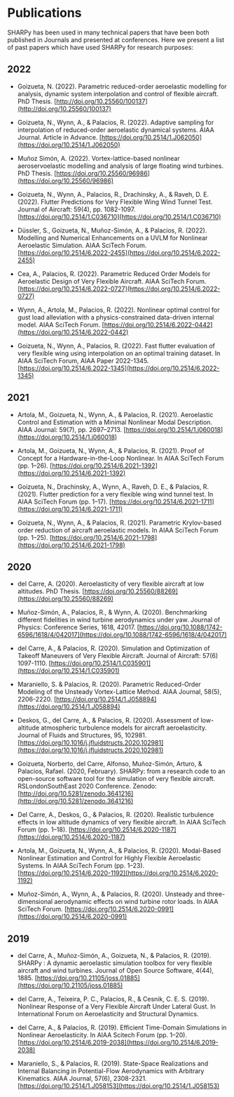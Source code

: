 # Publications

SHARPy has been used in many technical papers that have been both published in Journals and presented at conferences.
Here we present a list of past papers which have used SHARPy for research purposes:

## 2022

* Goizueta, N. (2022). Parametric reduced-order aeroelastic modelling for analysis, dynamic system interpolation and control of flexible aircraft. PhD Thesis. [http://doi.org/10.25560/100137](http://doi.org/10.25560/100137)

* Goizueta, N., Wynn, A., & Palacios, R. (2022). Adaptive sampling for interpolation of reduced-order aeroelastic dynamical systems. AIAA Journal. Article in Advance. [https://doi.org/10.2514/1.J062050](https://doi.org/10.2514/1.J062050)

* Muñoz Simón, A. (2022). Vortex-lattice-based nonlinear aeroservoelastic modelling and analysis of large floating wind turbines. PhD Thesis. [https://doi.org/10.25560/96986](https://doi.org/10.25560/96986)

* Goizueta, N., Wynn, A., Palacios, R., Drachinsky, A., & Raveh, D. E. (2022). Flutter Predictions for Very Flexible Wing Wind Tunnel Test. Journal of Aircraft: 59(4), pp. 1082-1097. [https://doi.org/10.2514/1.C036710](https://doi.org/10.2514/1.C036710)

* Düssler, S., Goizueta, N., Muñoz-Simón, A., &#38; Palacios, R. (2022). Modelling and Numerical Enhancements on a UVLM for Nonlinear Aeroelastic Simulation. AIAA SciTech Forum. [https://doi.org/10.2514/6.2022-2455](https://doi.org/10.2514/6.2022-2455)

* Cea, A., Palacios, R. (2022). Parametric Reduced Order Models for Aeroelastic Design of Very Flexible Aircraft. AIAA SciTech Forum. [https://doi.org/10.2514/6.2022-0727](https://doi.org/10.2514/6.2022-0727)

* Wynn, A., Artola, M., Palacios, R. (2022). Nonlinear optimal control for gust load alleviation with a physics-constrained data-driven internal model. AIAA SciTech Forum. [https://doi.org/10.2514/6.2022-0442](https://doi.org/10.2514/6.2022-0442)

* Goizueta, N., Wynn, A., Palacios, R. (2022). Fast flutter evaluation of very flexible wing using interpolation on an optimal training dataset. In AIAA SciTech Forum, AIAA Paper 2022-1345. [https://doi.org/10.2514/6.2022-1345](https://doi.org/10.2514/6.2022-1345)

## 2021

* Artola, M., Goizueta, N., Wynn, A., & Palacios, R. (2021). Aeroelastic Control and Estimation with a Minimal 
Nonlinear Modal Description. AIAA Journal: 59(7), pp. 2697–2713. [https://doi.org/10.2514/1.j060018](https://doi.org/10.2514/1.j060018)

* Artola, M., Goizueta, N., Wynn, A., & Palacios, R. (2021). Proof of Concept for a Hardware-in-the-Loop Nonlinear. 
In AIAA SciTech Forum (pp. 1–26). [https://doi.org/10.2514/6.2021-1392](https://doi.org/10.2514/6.2021-1392)

* Goizueta, N., Drachinsky, A., Wynn, A., Raveh, D. E., & Palacios, R. (2021). Flutter prediction for a very 
flexible wing wind tunnel test. In AIAA SciTech Forum (pp. 1–17). 
[https://doi.org/10.2514/6.2021-1711](https://doi.org/10.2514/6.2021-1711)

* Goizueta, N., Wynn, A., & Palacios, R. (2021). Parametric Krylov-based order reduction of aircraft aeroelastic 
models. In AIAA SciTech Forum (pp. 1–25). [https://doi.org/10.2514/6.2021-1798](https://doi.org/10.2514/6.2021-1798)

## 2020

* del Carre, A. (2020). Aeroelasticity of very flexible aircraft at low altitudes. PhD Thesis. [https://doi.org/10.25560/88269](https://doi.org/10.25560/88269)

* Muñoz-Simón, A., Palacios, R., & Wynn, A. (2020). Benchmarking different fidelities in wind turbine aerodynamics 
under yaw. Journal of Physics: Conference Series, 1618, 42017. 
[https://doi.org/10.1088/1742-6596/1618/4/042017](https://doi.org/10.1088/1742-6596/1618/4/042017)

* del Carre, A., & Palacios, R. (2020). Simulation and Optimization of Takeoff Maneuvers of Very Flexible Aircraft. 
Journal of Aircraft: 57(6)
1097-1110. [https://doi.org/10.2514/1.C035901](https://doi.org/10.2514/1.C035901)

* Maraniello, S. & Palacios, R. (2020). Parametric Reduced-Order Modeling of the Unsteady Vortex-Lattice Method. 
AIAA Journal, 58(5), 2206-2220. [https://doi.org/10.2514/1.J058894](https://doi.org/10.2514/1.J058894)

* Deskos, G., del Carre, A., & Palacios, R. (2020). Assessment of low-altitude atmospheric 
turbulence models for aircraft aeroelasticity. Journal of Fluids and Structures, 95, 102981.
[https://doi.org/10.1016/j.jfluidstructs.2020.102981](https://doi.org/10.1016/j.jfluidstructs.2020.102981)

* Goizueta, Norberto, del Carre, Alfonso, Muñoz-Simón, Arturo, & Palacios, Rafael. (2020, February). 
SHARPy: from a research code to an open-source software tool for the simulation of very flexible aircraft. 
RSLondonSouthEast 2020 Conference.
Zenodo: [http://doi.org/10.5281/zenodo.3641216](http://doi.org/10.5281/zenodo.3641216)

* Del Carre, A., Deskos, G., & Palacios, R. (2020). Realistic turbulence effects in low altitude dynamics of very 
flexible aircraft. In AIAA SciTech Forum (pp. 1–18). 
[https://doi.org/10.2514/6.2020-1187](https://doi.org/10.2514/6.2020-1187)

* Artola, M., Goizueta, N., Wynn, A., & Palacios, R. (2020). Modal-Based Nonlinear Estimation and Control for Highly 
Flexible Aeroelastic Systems. In AIAA SciTech Forum (pp. 1–23). 
[https://doi.org/10.2514/6.2020-1192](https://doi.org/10.2514/6.2020-1192)

* Muñoz-Simón, A., Wynn, A., & Palacios, R. (2020). Unsteady and three-dimensional aerodynamic effects on wind turbine 
rotor loads. In AIAA SciTech Forum. [https://doi.org/10.2514/6.2020-0991](https://doi.org/10.2514/6.2020-0991)

## 2019

* del Carre, A., Muñoz-Simón, A., Goizueta, N., & Palacios, R. (2019). SHARPy : A dynamic aeroelastic simulation toolbox 
for very flexible aircraft and wind turbines. Journal of Open Source 
Software, 4(44), 1885. [https://doi.org/10.21105/joss.01885](https://doi.org/10.21105/joss.01885)

* del Carre, A., Teixeira, P. C., Palacios, R., & Cesnik, C. E. S. (2019). Nonlinear Response of a Very Flexible 
Aircraft Under Lateral Gust. In International Forum on Aeroelasticity and Structural Dynamics.

* del Carre, A., & Palacios, R. (2019). Efficient Time-Domain Simulations in Nonlinear Aeroelasticity. In AIAA Scitech 
Forum (pp. 1–20). [https://doi.org/10.2514/6.2019-2038](https://doi.org/10.2514/6.2019-2038)

* Maraniello, S., & Palacios, R. (2019). State-Space Realizations and Internal Balancing in Potential-Flow Aerodynamics 
with Arbitrary Kinematics. AIAA Journal, 57(6), 2308-2321. 
[https://doi.org/10.2514/1.J058153](https://doi.org/10.2514/1.J058153)
